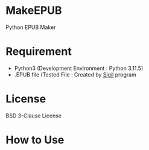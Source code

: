 # MakeEPUB
Python EPUB Maker

# Requirement
* Python3 (Development Environment : Python 3.11.5)
* .EPUB file (Tested File : Created by [Sigil](https://github.com/Sigil-Ebook/Sigil) program

# License
BSD 3-Clause License

# How to Use